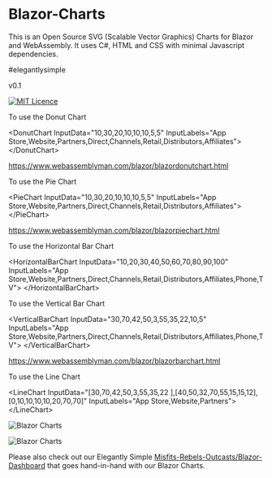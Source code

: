 # Blazor-Charts
This is an Open Source SVG (Scalable Vector Graphics) Charts for Blazor and WebAssembly. It uses C#, HTML and CSS with minimal Javascript dependencies.  

&num;elegantlysimple

v0.1

[![MIT Licence](https://www.webassemblyman.com/images/mitlicense.png)](https://www.webassemblyman.com/MITLicense.txt)

To use the Donut Chart

&lt;DonutChart InputData="10,30,20,10,10,10,5,5" 
               InputLabels="App Store,Website,Partners,Direct,Channels,Retail,Distributors,Affiliates">
&lt;/DonutChart>

https://www.webassemblyman.com/blazor/blazordonutchart.html

To use the Pie Chart

&lt;PieChart InputData="10,30,20,10,10,10,5,5" 
             InputLabels="App Store,Website,Partners,Direct,Channels,Retail,Distributors,Affiliates">
&lt;/PieChart>

https://www.webassemblyman.com/blazor/blazorpiechart.html

To use the Horizontal Bar Chart

&lt;HorizontalBarChart 
    InputData="10,20,30,40,50,60,70,80,90,100"
    InputLabels="App Store,Website,Partners,Direct,Channels,Retail,Distributors,Affiliates,Phone,TV"&gt;
&lt;/HorizontalBarChart&gt;

To use the Vertical Bar Chart

&lt;VerticalBarChart InputData="30,70,42,50,3,55,35,22,10,5"
                     InputLabels="App Store,Website,Partners,Direct,Channels,Retail,Distributors,Affiliates,Phone,TV">
&lt;/VerticalBarChart>

https://www.webassemblyman.com/blazor/blazorbarchart.html

To use the Line Chart

&lt;LineChart InputData="[30,70,42,50,3,55,35,22 ],[40,50,32,70,55,15,15,12],[0,10,10,10,10,20,70,70]"
InputLabels="App Store,Website,Partners"&gt;&lt;/LineChart&gt;

![Blazor Charts](https://barcoderesource.com/blazor/blazorcharts.png)

![Blazor Charts](https://barcoderesource.com/blazor/blazorbarcharts.png)

Please also check out our Elegantly Simple [Misfits-Rebels-Outcasts/Blazor-Dashboard](https://github.com/Misfits-Rebels-Outcasts/Blazor-Dashboard) that goes hand-in-hand with our Blazor Charts.

